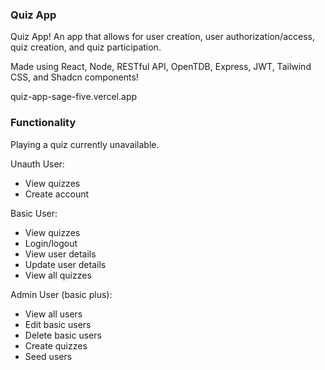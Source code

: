 ### Quiz App

Quiz App! An app that allows for user creation, user authorization/access, quiz creation, and quiz participation.

Made using React, Node, RESTful API, OpenTDB, Express, JWT, Tailwind CSS, and Shadcn components!

quiz-app-sage-five.vercel.app

### Functionality

Playing a quiz currently unavailable.


Unauth User:
- View quizzes
- Create account

Basic User:
- View quizzes
- Login/logout
- View user details
- Update user details
- View all quizzes

Admin User (basic plus):
- View all users
- Edit basic users
- Delete basic users
- Create quizzes
- Seed users
